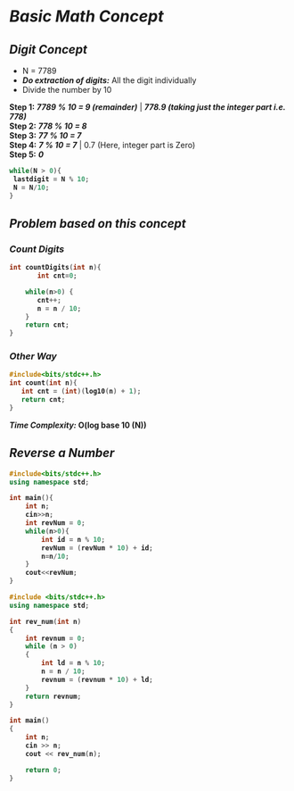 # _Basic Math Concept_

## _Digit Concept_

- N = 7789
- _**Do extraction of digits:**_ All the digit individually
- Divide the number by 10

**Step 1:**  _**7789 % 10 = 9 (remainder)**_ |  **_778.9 (taking just the integer part i.e. 778)_** <br>
**Step 2:**  _**778 % 10  = 8**_ <br>
**Step 3:**  _**77 % 10   = 7**_ <br>
**Step 4:**  _**7 % 10    = 7**_  | 0.7 (Here, integer part is Zero)<br>
**Step 5:**  _**0**_

<b>

```cpp
while(N > 0){
 lastdigit = N % 10;
 N = N/10;
}
```
</b>

## _Problem based on this concept_

### _Count Digits_

<b>

```cpp
int countDigits(int n){	
       int cnt=0;

	while(n>0) {
	   cnt++;
	   n = n / 10;
	}
    return cnt;
}
```

### _Other Way_

```cpp
#include<bits/stdc++.h>
int count(int n){
   int cnt = (int)(log10(n) + 1);
   return cnt;
}
```

**_Time Complexity:_** O(log base 10 (N))

## _Reverse a Number_

```cpp
#include<bits/stdc++.h>
using namespace std;

int main(){
    int n;
    cin>>n;
    int revNum = 0;
    while(n>0){
        int id = n % 10;
        revNum = (revNum * 10) + id;
        n=n/10;
    }
    cout<<revNum;
}
```

```cpp
#include <bits/stdc++.h>
using namespace std;

int rev_num(int n)
{
    int revnum = 0;
    while (n > 0)
    {
        int ld = n % 10;
        n = n / 10;
        revnum = (revnum * 10) + ld;
    }
    return revnum;
}

int main()
{
    int n;
    cin >> n;
    cout << rev_num(n);

    return 0;
}
```



</b>














